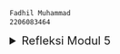 ```
Fadhil Muhammad
2206083464
```

<details>
<summary style="font-size:20px">Refleksi Modul 5 </summary>

## What is the difference between the approach of performance testing with JMeter and profiling with IntelliJ Profiler in the context of optimizing application performance?

Pendekatan pengujian kinerja dengan JMeter dan profiling dengan IntelliJ Profiler memiliki fokus yang berbeda. JMeter digunakan untuk mengukur kinerja aplikasi di tingkat keseluruhan, sedangkan Profiler IntelliJ memungkinkan analisis mendalam pada tingkat kode. JMeter mengevaluasi respons aplikasi secara menyeluruh, sementara Profiler IntelliJ membantu mengidentifikasi dan memahami titik lemah dalam kode aplikasi.

## How does the profiling process help you in identifying and understanding the weak points in your application?

Proses profiling membantu dengan mengumpulkan data eksekusi aplikasi. Proses ini membantu saya dalam melakukan identifikasi titik lemah dan hotspots dalam kode. Hal ini memberikan gambaran lebih mendalam tentang waktu eksekusi, penggunaan memori, dan panggilan fungsi/method, membantu mengidentifikasi area yang memerlukan perbaikan untuk meningkatkan kinerja.

## Do you think IntelliJ Profiler is effective in assisting you to analyze and identify bottlenecks in your application code?

IntelliJ Profiler terbukti efektif dalam membantu analisis dan identifikasi bottlenecks dalam kode aplikasi. Dengan visualisasi yang bagus dan laporan yang rinci tentu mempermudah saya untuk mengidentifikasi area yang perlu dioptimalkan untuk meningkatkan kinerja aplikasi.

## What are the main challenges you face when conducting performance testing and profiling, and how do you overcome these challenges?

Salah satu kendala yang saya hadapi dalam melakukan pengujian dan profiling adalah memastikan bahwa refaktor yang dilakukan dalam upaya optimalisasi tidak mempengaruhi fungsi keseluruhan dari aplikasi dan memberikan hasil yang diinginkan. Penting untuk memastikan bahwa hasil yang dihasilkan sebelum refaktor sama persis dengan hasil yang diperoleh setelah refaktor dilakukan. Proses pengujian pada kode yang belum di-refaktor membutuhkan waktu yang cukup lama, yang dapat menghambat proses saya secara keseluruhan. Selain itu, ukuran data yang besar juga menambah waktu yang dibutuhkan untuk memeriksa bahwa outputnya tidak berubah setelah dilakukan refaktor.

## What are the main benefits you gain from using IntelliJ Profiler for profiling your application code?

Penggunaan IntelliJ Profiler memberikan manfaat berupa visualisasi yang jelas, pemahaman mendalam tentang kinerja kode, dan identifikasi titik-titik lemah yang membantu saya untuk membuat perbaikan yang tepat guna meningkatkan efisiensi aplikasi.

## How do you handle situations where the results from profiling with IntelliJ Profiler are not entirely consistent with findings from performance testing using JMeter?

Dalam konteks ini, merupakan hal yang penting untuk menginvestigasi penyebab perbedaan hasil yang terjadi. Kemungkinan ada faktor lingkungan atau variasi dalam skenario pengujian yang berkontribusi pada perbedaan tersebut. Dengan memeriksa secara cermat dan memastikan konsistensi pengaturan serta memahami konteks individu dari masing-masing instrumen yang digunakan, kita dapat lebih memahami perbedaan tersebut dan melakukan penyesuaian analisis yang sesuai.

## What strategies do you implement in optimizing application code after analyzing results from performance testing and profiling? How do you ensure the changes you make do not affect the application's functionality?

Setelah mengevaluasi hasil dari pengujian kinerja dan profiling, langkah strategis optimalisasi mencakup pengidentifikasian dan peningkatan pada area yang kurang efisien, penggunaan alat bantu seperti IntelliJ Profiler untuk analisis lebih lanjut, serta implementasi perubahan secara bertahap. Melakukan uji regresi dan pemantauan kinerja secara terus-menerus akan membantu memastikan bahwa perubahan yang dilakukan tidak mengganggu fungsi keseluruhan dari aplikasi tersebut. Saya mencoba untuk mencari cara bagaimana agar program dapat dijalankan dengan lebih efisien tanpa mengubah fungsionalitas aplikasinya.

# JMeter

## Before Optimization

Berikut adalah screenshot gambar hasil run JMeter untuk endpoint all_student_name dengan highest_gpa sebelum optimisasi
![JMeter All student name Image](readme_images/all_student_name_before.jpg)

![JMeter highest gpa Image](readme_images/highest_gpa_before.jpg)

Perhatikan Sample Time sekarang.

## CMD Execution

![JMetercmd Image](readme_images/jmeter_cmd_test.png)

## CMD Exec. Result

![JMetercmd Image](readme_images/all_student_name_before_cmd.jpg)

![JMeter highest gpa Image](readme_images/highest_gpa_before_cmd.jpg)


## After Optimization

![JMeter after opt.](readme_images/all_student_name_after.jpg)

![JMeter after opt.](readme_images/highest_gpa_before.jpg)


Dapat terlihat pada hasil tangkapan layar di atas, Sample Time yang diperlukan untuk menjalankan task yang sama menjadi jauh lebih sedikit daripada sebelum dioptimisasi. Profiling dapat membantu kita sebagai programmer dalam mengoptimisasikan program aplikasi kita agar dapat berjalan dengan lebih efisien lagi. 
</details>